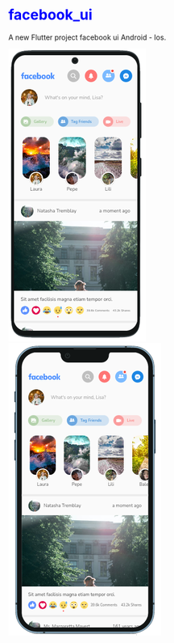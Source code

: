 # <span style="color:blue">facebook_ui</span>

A new Flutter project facebook ui Android - Ios.

![Android Image.](/assets/ui/img2.PNG)
![Ios Image.](/assets/ui/img.PNG)
